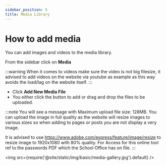 ```yaml
---
sidebar_position: 5
title: Media Library
---
```


# How to add media

You can add images and videos to the media library.


From the sidebar click on **Media**

:::warning
When it comes to videos make sure the video is not big filesize, it advised to add videos on the website via youtube as example as this way avoids the load/lag on the website itself.
:::

- Click **Add New Media File**
- You either click the button to add or drag and drop the files to be uploaded.


:::note
You will see a message with Maximum upload file size: 128MB. You can upload the image in full quality as the website will resize images to various sizes so when adding to pages or posts you are not display a very image.

It is advised to use https://www.adobe.com/express/feature/image/resize to resize image to 1920x1080 with 80% quality. For Access for this online tool ref to the passwords PDF which the School Office has on file.
:::

<img src={require('@site/static/img/basic/media-gallery.jpg').default} />